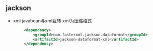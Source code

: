 ## jackson
* xml   javabean与xml互转
   xml为压缩格式
```xml
        <dependency>
            <groupId>com.fasterxml.jackson.dataformat</groupId>
            <artifactId>jackson-dataformat-xml</artifactId>
        </dependency>


